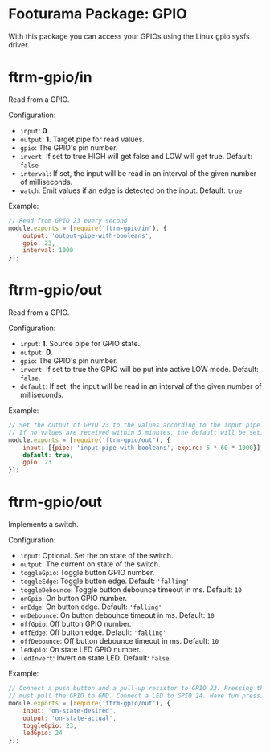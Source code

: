 # Footurama Package: GPIO

With this package you can access your GPIOs using the Linux gpio sysfs driver.

# ftrm-gpio/in

Read from a GPIO.

Configuration:

 * `input`: **0**.
 * `output`: **1**. Target pipe for read values.
 * `gpio`: The GPIO's pin number.
 * `invert`: If set to true HIGH will get false and LOW will get true. Default: `false`
 * `interval`: If set, the input will be read in an interval of the given number of milliseconds.
 * `watch`: Emit values if an edge is detected on the input. Default: `true`

Example:

```js
// Read from GPIO 23 every second
module.exports = [require('ftrm-gpio/in'), {
	output: 'output-pipe-with-booleans',
	gpio: 23,
	interval: 1000
}];
```

# ftrm-gpio/out

Read from a GPIO.

Configuration:

 * `input`: **1**. Source pipe for GPIO state.
 * `output`: **0**.
 * `gpio`: The GPIO's pin number.
 * `invert`: If set to true the GPIO will be put into active LOW mode. Default: `false`.
 * `default`: If set, the input will be read in an interval of the given number of milliseconds.

Example:

```js
// Set the output of GPIO 23 to the values according to the input pipe.
// If no values are received within 5 minutes, the default will be set.
module.exports = [require('ftrm-gpio/out'), {
	input: [{pipe: 'input-pipe-with-booleans', expire: 5 * 60 * 1000}],
	default: true,
	gpio: 23
}];
```


# ftrm-gpio/out

Implements a switch.

Configuration:

 * `input`: Optional. Set the on state of the switch.
 * `output`: The current on state of the switch.
 * `toggleGpio`: Toggle button GPIO number.
 * `toggleEdge`: Toggle button edge. Default: `'falling'`
 * `toggleDebounce`: Toggle button debounce timeout in ms. Default: `10`
 * `onGpio`: On button GPIO number.
 * `onEdge`: On button edge. Default: `'falling'`
 * `onDebounce`: On button debounce timeout in ms. Default: `10`
 * `offGpio`: Off button GPIO number.
 * `offEdge`: Off button edge. Default: `'falling'`
 * `offDebounce`: Off button debounce timeout in ms. Default: `10`
 * `ledGpio`: On state LED GPIO number.
 * `ledInvert`: Invert on state LED. Default: `false`

Example:

```js
// Connect a push button and a pull-up resistor to GPIO 23. Pressing the button
// must pull the GPIO to GND. Connect a LED to GPIO 24. Have fun pressing the button!
module.exports = [require('ftrm-gpio/out'), {
	input: 'on-state-desired',
	output: 'on-state-actual',
	toggleGpio: 23,
	ledGpio: 24
}];
```

